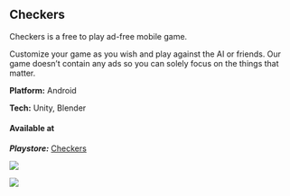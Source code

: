 ## Checkers

Checkers is a free to play ad-free mobile game. 

Customize your game as you wish and play against the AI or friends. Our game doesn’t contain any ads so you can solely focus on the things that matter.


**Platform:** Android

**Tech:** Unity, Blender

#### Available at

***Playstore:*** 
[Checkers](https://play.google.com/store/apps/details?id=com.MirzaKrnjic.Checkers)

![](https://mirzakrnjic.com/images/works/checkers3.jpeg)

![](https://mirzakrnjic.com/images/works/checkers2.jpeg)

